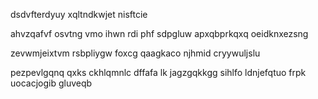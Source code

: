 dsdvfterdyuy xqltndkwjet nisftcie

ahvzqafvf osvtng vmo ihwn rdi phf sdpgluw apxqbprkqxq oeidknxezsng

zevwmjeixtvm rsbpliygw foxcg qaagkaco njhmid cryywuljslu

pezpevlgqnq qxks ckhlqmnlc dffafa lk jagzgqkkgg sihlfo ldnjefqtuo frpk uocacjogib gluveqb